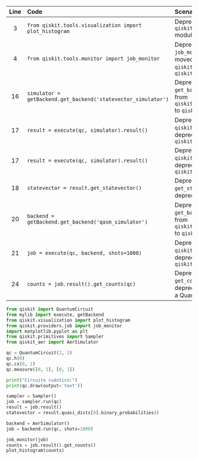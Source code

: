 | Line | Code | Scenario | Reference | Artifact | Refactoring |
| :--: | :--- | :------- | :-------: | :------- | :---------- |
| 3 | `from qiskit.tools.visualization import plot_histogram` | Deprecation -> `qiskit.visualization` module updated (optional) | Internal Knowledge | `qiskit.tools.visualization.plot_histogram` | `from qiskit.visualization import plot_histogram` |
| 4 | `from qiskit.tools.monitor import job_monitor` | Deprecation -> The `job_monitor` function has moved from `qiskit.tools.monitor` to `qiskit.providers.job` | Internal Knowledge | `qiskit.tools.monitor.job_monitor` | `from qiskit.providers.job import job_monitor` |
| 16 | `simulator = getBackend.get_backend('statevector_simulator')` | Deprecation -> `get_backend` is deprecated from `qiskit.utils.run_circuits` to `qiskit.primitives` | Internal Knowledge | `getBackend.get_backend` | `from qiskit.primitives import Sampler` |
| 17 | `result = execute(qc, simulator).result()` | Deprecation -> `qiskit.execute` is deprecated. Replaced by `qiskit.primitives` | Internal Knowledge | `qiskit.execute` | `sampler = Sampler()` <br> `job = sampler.run(qc)` <br> `result = job.result()` |
| 17 | `result = execute(qc, simulator).result()` | Deprecation -> `qiskit.execute` is deprecated. Replaced by `qiskit.primitives` | Internal Knowledge | `qiskit.execute` | `job = sampler.run(qc)` |
| 18 | `statevector = result.get_statevector()` | Deprecation -> The `get_statevector` method is deprecated. | Internal Knowledge | `result.get_statevector` | `statevector = result.quasi_dists[0].binary_probabilities()` |
| 20 | `backend = getBackend.get_backend('qasm_simulator')` | Deprecation -> `get_backend` is deprecated from `qiskit.utils.run_circuits` to `qiskit.primitives` | Internal Knowledge | `getBackend.get_backend` | `from qiskit_aer import AerSimulator` <br> `backend = AerSimulator()` |
| 21 | `job = execute(qc, backend, shots=1000)` | Deprecation -> `qiskit.execute` is deprecated. Replaced by `qiskit.primitives` | Internal Knowledge | `qiskit.execute` | `job = backend.run(qc, shots=1000)` |
| 24 | `counts = job.result().get_counts(qc)` | Deprecation -> The `get_counts` method is deprecated when passed a QuantumCircuit. | Internal Knowledge | `job.result().get_counts(qc)` | `counts = job.result().get_counts()` |


```python
from qiskit import QuantumCircuit
from mylib import execute, getBackend 
from qiskit.visualization import plot_histogram
from qiskit.providers.job import job_monitor
import matplotlib.pyplot as plt
from qiskit.primitives import Sampler
from qiskit_aer import AerSimulator

qc = QuantumCircuit(2, 2)
qc.h(0)
qc.cx(0, 1)
qc.measure([0, 1], [0, 1])

print("Circuito cuántico:")
print(qc.draw(output='text'))

sampler = Sampler()
job = sampler.run(qc)
result = job.result()
statevector = result.quasi_dists[0].binary_probabilities()

backend = AerSimulator()
job = backend.run(qc, shots=1000)

job_monitor(job)
counts = job.result().get_counts()
plot_histogram(counts)
```